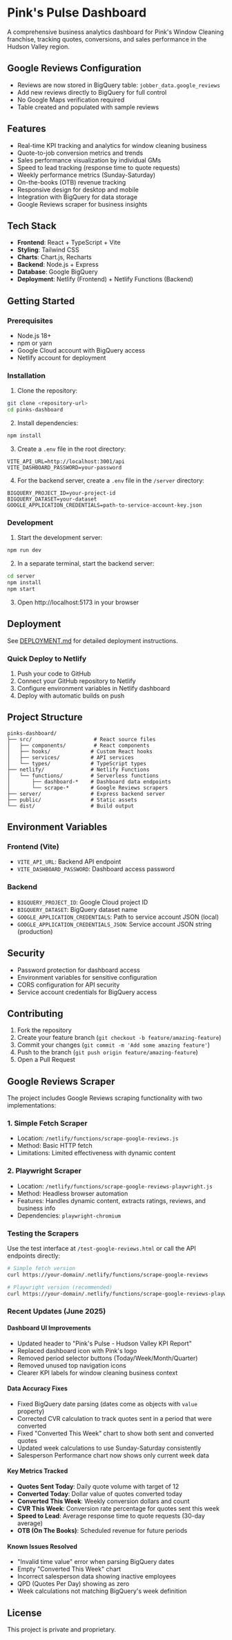 # Pink's Pulse Dashboard

A comprehensive business analytics dashboard for Pink's Window Cleaning franchise, tracking quotes, conversions, and sales performance in the Hudson Valley region.

## Google Reviews Configuration
- Reviews are now stored in BigQuery table: `jobber_data.google_reviews`
- Add new reviews directly to BigQuery for full control
- No Google Maps verification required
- Table created and populated with sample reviews

## Features

- Real-time KPI tracking and analytics for window cleaning business
- Quote-to-job conversion metrics and trends
- Sales performance visualization by individual GMs
- Speed to lead tracking (response time to quote requests)
- Weekly performance metrics (Sunday-Saturday)
- On-the-books (OTB) revenue tracking
- Responsive design for desktop and mobile
- Integration with BigQuery for data storage
- Google Reviews scraper for business insights

## Tech Stack

- **Frontend**: React + TypeScript + Vite
- **Styling**: Tailwind CSS
- **Charts**: Chart.js, Recharts
- **Backend**: Node.js + Express
- **Database**: Google BigQuery
- **Deployment**: Netlify (Frontend) + Netlify Functions (Backend)

## Getting Started

### Prerequisites

- Node.js 18+
- npm or yarn
- Google Cloud account with BigQuery access
- Netlify account for deployment

### Installation

1. Clone the repository:
```bash
git clone <repository-url>
cd pinks-dashboard
```

2. Install dependencies:
```bash
npm install
```

3. Create a `.env` file in the root directory:
```env
VITE_API_URL=http://localhost:3001/api
VITE_DASHBOARD_PASSWORD=your-password
```

4. For the backend server, create a `.env` file in the `/server` directory:
```env
BIGQUERY_PROJECT_ID=your-project-id
BIGQUERY_DATASET=your-dataset
GOOGLE_APPLICATION_CREDENTIALS=path-to-service-account-key.json
```

### Development

1. Start the development server:
```bash
npm run dev
```

2. In a separate terminal, start the backend server:
```bash
cd server
npm install
npm start
```

3. Open http://localhost:5173 in your browser

## Deployment

See [DEPLOYMENT.md](./DEPLOYMENT.md) for detailed deployment instructions.

### Quick Deploy to Netlify

1. Push your code to GitHub
2. Connect your GitHub repository to Netlify
3. Configure environment variables in Netlify dashboard
4. Deploy with automatic builds on push

## Project Structure

```
pinks-dashboard/
├── src/                    # React source files
│   ├── components/         # React components
│   ├── hooks/             # Custom React hooks
│   ├── services/          # API services
│   └── types/             # TypeScript types
├── netlify/               # Netlify Functions
│   └── functions/         # Serverless functions
│       ├── dashboard-*    # Dashboard data endpoints
│       └── scrape-*       # Google Reviews scrapers
├── server/                # Express backend server
├── public/                # Static assets
└── dist/                  # Build output
```

## Environment Variables

### Frontend (Vite)
- `VITE_API_URL`: Backend API endpoint
- `VITE_DASHBOARD_PASSWORD`: Dashboard access password

### Backend
- `BIGQUERY_PROJECT_ID`: Google Cloud project ID
- `BIGQUERY_DATASET`: BigQuery dataset name
- `GOOGLE_APPLICATION_CREDENTIALS`: Path to service account JSON (local)
- `GOOGLE_APPLICATION_CREDENTIALS_JSON`: Service account JSON string (production)

## Security

- Password protection for dashboard access
- Environment variables for sensitive configuration
- CORS configuration for API security
- Service account credentials for BigQuery access

## Contributing

1. Fork the repository
2. Create your feature branch (`git checkout -b feature/amazing-feature`)
3. Commit your changes (`git commit -m 'Add some amazing feature'`)
4. Push to the branch (`git push origin feature/amazing-feature`)
5. Open a Pull Request

## Google Reviews Scraper

The project includes Google Reviews scraping functionality with two implementations:

### 1. Simple Fetch Scraper
- Location: `/netlify/functions/scrape-google-reviews.js`
- Method: Basic HTTP fetch
- Limitations: Limited effectiveness with dynamic content

### 2. Playwright Scraper
- Location: `/netlify/functions/scrape-google-reviews-playwright.js`
- Method: Headless browser automation
- Features: Handles dynamic content, extracts ratings, reviews, and business info
- Dependencies: `playwright-chromium`

### Testing the Scrapers

Use the test interface at `/test-google-reviews.html` or call the API endpoints directly:

```bash
# Simple fetch version
curl https://your-domain/.netlify/functions/scrape-google-reviews

# Playwright version (recommended)
curl https://your-domain/.netlify/functions/scrape-google-reviews-playwright
```

### Recent Updates (June 2025)

#### Dashboard UI Improvements
- Updated header to "Pink's Pulse - Hudson Valley KPI Report"
- Replaced dashboard icon with Pink's logo
- Removed period selector buttons (Today/Week/Month/Quarter)
- Removed unused top navigation icons
- Clearer KPI labels for window cleaning business context

#### Data Accuracy Fixes
- Fixed BigQuery date parsing (dates come as objects with `value` property)
- Corrected CVR calculation to track quotes sent in a period that were converted
- Fixed "Converted This Week" chart to show both sent and converted quotes
- Updated week calculations to use Sunday-Saturday consistently
- Salesperson Performance chart now shows only current week data

#### Key Metrics Tracked
- **Quotes Sent Today**: Daily quote volume with target of 12
- **Converted Today**: Dollar value of quotes converted today
- **Converted This Week**: Weekly conversion dollars and count
- **CVR This Week**: Conversion rate percentage for quotes sent this week
- **Speed to Lead**: Average response time to quote requests (30-day average)
- **OTB (On The Books)**: Scheduled revenue for future periods

#### Known Issues Resolved
- "Invalid time value" error when parsing BigQuery dates
- Empty "Converted This Week" chart
- Incorrect salesperson data showing inactive employees
- QPD (Quotes Per Day) showing as zero
- Week calculations not matching BigQuery's week definition

## License

This project is private and proprietary.